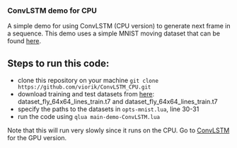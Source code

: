 ### ConvLSTM demo for CPU

A simple demo for using ConvLSTM (CPU version) to generate next frame in a sequence. This demo uses a simple MNIST moving dataset that can be found [here](http://mi.eng.cam.ac.uk/~vp344/).

## Steps to run this code:
* clone this repository on your machine `git clone https://github.com/viorik/ConvLSTM_CPU.git`
* download training and test datasets from [here](http://mi.eng.cam.ac.uk/~vp344/): dataset_fly_64x64_lines_train.t7 and dataset_fly_64x64_lines_train.t7
* specify the paths to the datasets in `opts-mnist.lua`, line 30-31
* run the code using `qlua main-demo-ConvLSTM.lua`

Note that this will run very slowly since it runs on the CPU. Go to [ConvLSTM](https://github.com/viorik/ConvLSTM) for the GPU version.  
